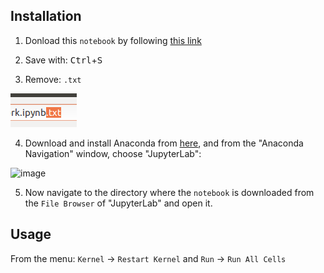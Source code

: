 ## Installation
1. Donload this `notebook` by following [this link](https://raw.githubusercontent.com/restrepo/plan_de_trabajo/main/ptd.ipynb)

2. Save with: <kbd>Ctrl</kbd>+<kbd>S</kbd>

3. Remove:  `.txt` 

  ![image](https://raw.githubusercontent.com/restrepo/plan_de_trabajo/main/img/Av30W.png)
  
4. Download and install Anaconda from [here](https://www.anaconda.com/download/success), and from the "Anaconda Navigation" window, choose "JupyterLab":
   
![image](https://github.com/restrepo/plan_de_trabajo/assets/655883/860c34b0-4052-43a7-82f9-0d577cc3c528)

5. Now navigate to the directory where the `notebook` is downloaded from the `File Browser` of "JupyterLab"  and open it.

## Usage
<!--1. Use <kbd>Shift</kbd>+<kbd>Enter</kbd> to execute each cell, sequantially, below -->
From the menu: `Kernel` → `Restart Kernel` and `Run` → `Run All Cells`
